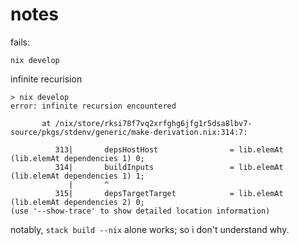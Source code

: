 # notes

fails:

```
nix develop
```

infinite recurision

```
> nix develop
error: infinite recursion encountered

       at /nix/store/rksi78f7vq2xrfghg6jfg1r5dsa8lbv7-source/pkgs/stdenv/generic/make-derivation.nix:314:7:

          313|       depsHostHost                = lib.elemAt (lib.elemAt dependencies 1) 0;
          314|       buildInputs                 = lib.elemAt (lib.elemAt dependencies 1) 1;
             |       ^
          315|       depsTargetTarget            = lib.elemAt (lib.elemAt dependencies 2) 0;
(use '--show-trace' to show detailed location information)

```

notably, `stack build --nix` alone works; so i don't understand why.
